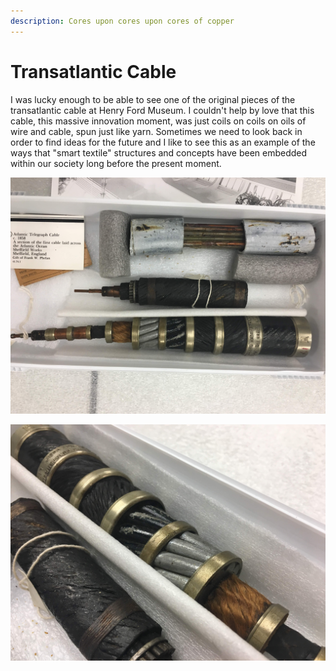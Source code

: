 ```yaml
---
description: Cores upon cores upon cores of copper
---
```


# Transatlantic Cable

I was lucky enough to be able to see one of the original pieces of the transatlantic cable at Henry Ford Museum. I couldn't help by love that this cable, this massive innovation moment, was just coils on coils on oils of wire and cable, spun just like yarn. Sometimes we need to look back in order to find ideas for the future and I like to see this as an example of the ways that "smart textile" structures and concepts have been embedded within our society long before the present moment. 

![](../.gitbook/assets/img_7233%20%281%29.jpg)

![Sections of the transatlantic cable photographed at the Henry Ford Museum](../.gitbook/assets/img_7234%20%281%29.jpg)

## 

